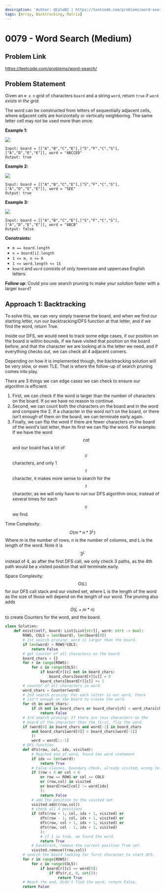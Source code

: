 ```yaml
---
description: 'Author: @ColeB2 | https://leetcode.com/problems/word-search/'
tags: [Array, Backtracking, Matrix]
---
```


# 0079 - Word Search (Medium)

## Problem Link

https://leetcode.com/problems/word-search/

## Problem Statement

Given an `m x n` grid of characters `board` and a string `word`, return `true` if `word` _exists in the grid_.

The word can be constructed from letters of sequentially adjacent cells, where adjacent cells are horizontally or vertically neighboring. The same letter cell may not be used more than once.

**Example 1:**

![](https://assets.leetcode.com/uploads/2020/11/04/word2.jpg)

```
Input: board = [["A","B","C","E"],["S","F","C","S"],["A","D","E","E"]], word = "ABCCED"
Output: true
```

**Example 2:**

![](https://assets.leetcode.com/uploads/2020/11/04/word-1.jpg)

```
Input: board = [["A","B","C","E"],["S","F","C","S"],["A","D","E","E"]], word = "SEE"
Output: true
```

**Example 3:**

![](https://assets.leetcode.com/uploads/2020/10/15/word3.jpg)

```
Input: board = [["A","B","C","E"],["S","F","C","S"],["A","D","E","E"]], word = "ABCB"
Output: false
```

**Constraints:**

- `m == board.length`
- `n = board[i].length`
- `1 <= m, n <= 6`
- `1 <= word.length <= 15`
- `board` and `word` consists of only lowercase and uppercase English letters.

**Follow up**: Could you use search pruning to make your solution faster with a larger `board`?

## Approach 1: Backtracking

To solve this, we can very simply traverse the board, and when we find our starting letter, run our backtracking/DFS function at that letter, and if we find the word, return True.

Inside our DFS, we would need to track some edge cases, if our position on the board is within bounds, if we have visited that position on the board before, and that the character we are looking at is the letter we need, and if everything checks out, we can check all 4 adjacent corners.

Depending on how it is implemented though, the backtracking solution will be very slow, or even TLE. That is where the follow-up of search pruning comes into play.

There are 3 things we can edge cases we can check to ensure our algorithm is efficient.

1. First, we can check if the word is larger than the number of characters on the board. If so we have no reason to continue.
2. Second, we can count both the characters on the board and in the word and compare the 2. If a character in the word isn't on the board, or there isn't enough of them on the board, we can terminate early again.
3. Finally, we can flip the word if there are fewer characters on the board of the word's last letter, than its first we can flip the word. For example: If we have the word $$cat$$ and our board has a lot of $$c$$ characters, and only 1 $$t$$ character, it makes more sense to search for the $$t$$ character, as we will only have to run our DFS algorithm once, instead of several times for each $$c$$ we find.

Time Complexity: $$O(m*n*3^L)$$ Where m is the number of rows, n is the number of columns, and L is the length of the word. Note it is $$3^L$$ instead of 4, as after the first DFS call, we only check 3 paths, as the 4th path would be a visited position that will terminate early.

Space Complexity: $$O(L)$$ for our DFS call stack and our visited set, where L is the length of the word as the size of those will depend on the length of our word. The pruning also adds $$O(L + m*n)$$ to create Counters for the word, and the board.

<Tabs>
<TabItem value="python" label="Python">
<SolutionAuthor name="@ColeB2"/>

```py
class Solution:
    def exist(self, board: List[List[str]], word: str) -> bool:
        ROWS, COLS = len(board), len(board[0])
        # 1st search pruning: word is larger than the board.
        if len(word) > ROWS*COLS:
            return False
        # get counter of all characters on the board
        board_chars = {}
        for r in range(ROWS):
            for c in range(COLS):
                if board[r][c] not in board_chars:
                    board_chars[board[r][c]] = 0
                board_chars[board[r][c]] += 1
        # counter of all characters in word
        word_chars = Counter(word)
        # 2nd search pruning: For each letter in our word, there
        # isn't enough on the board to create the word.
        for ch in word_chars:
            if ch not in board_chars or board_chars[ch] < word_chars[ch]:
                return False
        # 3rd search pruning: If there are less characters on the
        # board of the character than the first, flip the word.
        if (word[0] in board_chars and word[-1] in board_chars
            and board_chars[word[0]] > board_chars[word[-1]]
            ):
            word = word[::-1]
        # DFS function
        def dfs(row, col, idx, visited):
            # Reached end of word, found the word statement
            if idx == len(word):
                return True
            # False clauses, boundary check, already visited, wrong letter.
            if (row < 0 or col < 0
                or row == ROWS or col == COLS
                or (row,col) in visited
                or board[row][col] != word[idx]
                ):
                return False
            # add the position to the visited set
            visited.add((row,col))
            # check all 4 positions
            if (dfs(row + 1, col, idx + 1, visited) or
                dfs(row - 1, col, idx + 1, visited) or
                dfs(row, col + 1, idx + 1, visited) or
                dfs(row, col - 1, idx + 1, visited)
                ):
                # if 1 is true, we found the word.
                return True
            # backtrack, remove the current position from set.
            visited.remove((row,col))
        # search the board looking for first character to start DFS.
        for r in range(ROWS):
            for c in range(COLS):
                if board[r][c] == word[0]:
                    if dfs(r,c, 0, set()):
                        return True
        # Reach the end, didn't find the word, return False.
        return False

```

</TabItem>
</Tabs>
